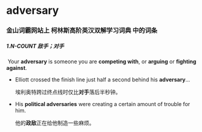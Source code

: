 # adversary

### 金山词霸网站上 柯林斯高阶英汉双解学习词典 中的词条

##### 1.N-COUNT 敌手；对手

​	Your **adversary** is someone you are **competing with**, or **arguing** or **fighting against**.

- Elliott crossed the finish line just half a second behind his **adversary**...

  埃利奥特跨过终点线时仅比**对手**落后半秒钟。

- His **political adversaries** were creating a certain amount of trouble for him.

  他的**政敌**正在给他制造一些麻烦。